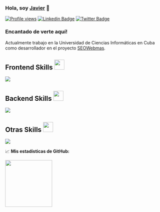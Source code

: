 ### Hola, soy <a href="https://t.me/javi_cu" target="_blank">Javier</a> 👋

[![Profile views](https://komarev.com/ghpvc/?username=javicaib&style=flat-square)](https://github.com/javicaib)
[![Linkedin Badge](https://img.shields.io/badge/-LinkedIn-0e76a8?style=flat-square&logo=Linkedin&logoColor=white)](https://linkedin.com/in/javicaib)
[![Twitter Badge](https://img.shields.io/badge/-Twitter-00acee?style=flat-square&logo=Twitter&logoColor=white)](https://twitter.com/javicaib)

### Encantado de verte aquí!

Actualmente trabajo en la Universidad de Ciencias Inform&aacute;ticas en Cuba como desarrollador en el proyecto [SEOWebmas](https://seowebmas.redcuba.cu/). 

<h2> Frontend Skills <img src = "https://media2.giphy.com/media/QssGEmpkyEOhBCb7e1/giphy.gif?cid=ecf05e47a0n3gi1bfqntqmob8g9aid1oyj2wr3ds3mg700bl&rid=giphy.gif" width = 32px> </h2>
<a href= https://github.com/javicaib> <img src="https://skillicons.dev/icons?i=html,css,tailwind,js,ts,react&perline=14" /> </a>
<h2> Backend Skills <img src = "https://media2.giphy.com/media/QssGEmpkyEOhBCb7e1/giphy.gif?cid=ecf05e47a0n3gi1bfqntqmob8g9aid1oyj2wr3ds3mg700bl&rid=giphy.gif" width = 32px> </h2>
<a href= https://github.com/javicaib> <img src="https://skillicons.dev/icons?i=java,spring,py,mysql,postgres&perline=14" /> </a>
<h2> Otras Skills <img src = "https://media2.giphy.com/media/QssGEmpkyEOhBCb7e1/giphy.gif?cid=ecf05e47a0n3gi1bfqntqmob8g9aid1oyj2wr3ds3mg700bl&rid=giphy.gif" width = 32px> </h2>
<a href= https://github.com/javicaib> <img src="https://skillicons.dev/icons?i=docker,git,github,gitlab,grafana,linux,rabbitmq&perline=14" /> </a>
 
📈 **Mis estadísticas de GitHub:**

<p>
  <img height="150em" src="https://github-readme-stats.vercel.app/api/top-langs/?username=javicaib&hide_progress=true&hide=css,html"/>
</p>
